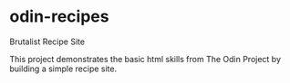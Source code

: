 # odin-recipes
Brutalist Recipe Site

This project demonstrates the basic html skills from The Odin Project by building a simple recipe site.